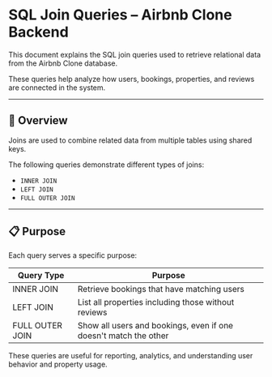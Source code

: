 # SQL Join Queries – Airbnb Clone Backend

This document explains the SQL join queries used to retrieve relational data from the Airbnb Clone database.

These queries help analyze how users, bookings, properties, and reviews are connected in the system.

---

## 🎯 Overview

Joins are used to combine related data from multiple tables using shared keys.

The following queries demonstrate different types of joins:

- `INNER JOIN`
- `LEFT JOIN`
- `FULL OUTER JOIN`

---

## 📋 Purpose

Each query serves a specific purpose:

| Query Type       | Purpose |
|------------------|---------|
| INNER JOIN       | Retrieve bookings that have matching users |
| LEFT JOIN        | List all properties including those without reviews |
| FULL OUTER JOIN  | Show all users and bookings, even if one doesn't match the other |

These queries are useful for reporting, analytics, and understanding user behavior and property usage.
